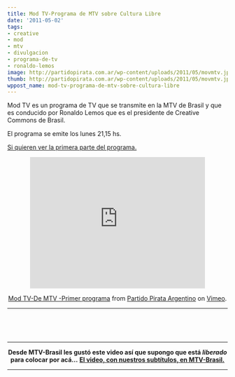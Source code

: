 ```yaml
---
title: Mod TV-Programa de MTV sobre Cultura Libre
date: '2011-05-02'
tags:
- creative
- mod
- mtv
- divulgacion
- programa-de-tv
- ronaldo-lemos
image: http://partidopirata.com.ar/wp-content/uploads/2011/05/movmtv.jpg
thumb: http://partidopirata.com.ar/wp-content/uploads/2011/05/movmtv.jpg
wppost_name: mod-tv-programa-de-mtv-sobre-cultura-libre
---
```


Mod TV es un programa de TV que se transmite en la MTV de Brasil y que es conducido por Ronaldo Lemos que es el presidente de Creative Commons de Brasil.

El programa se emite los lunes 21,15 hs. 

<a href="http://partidopirata.com.ar/943/mod-mtv-primera-parte-del-primer-programa">Si quieren ver la primera parte del programa.</a>
<center>

<iframe src="http://player.vimeo.com/video/23108908?title=0&amp;byline=0&amp;portrait=0" width="400" height="300" frameborder="0"></iframe><p><a href="http://vimeo.com/23108908">Mod TV-De MTV -Primer programa</a> from <a href="http://vimeo.com/user3611990">Partido Pirata Argentino</a> on <a href="http://vimeo.com">Vimeo</a>.</p></center><hr>
&nbsp;

&nbsp;

<hr />
<p style="text-align: center;"><strong>Desde MTV-Brasil les gustó este video así que supongo que está <em>liberado</em> para colocar por acá...</strong>
<strong> <a href="http://mtv.uol.com.br/programas/mod/blog/el-mod" target="_blank">El video, con nuestros subtítulos, en MTV-Brasil.</a></strong></p>


<hr />
